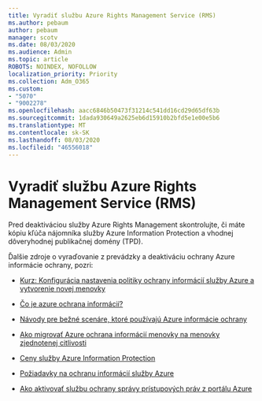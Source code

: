 ```yaml
---
title: Vyradiť službu Azure Rights Management Service (RMS)
ms.author: pebaum
author: pebaum
manager: scotv
ms.date: 08/03/2020
ms.audience: Admin
ms.topic: article
ROBOTS: NOINDEX, NOFOLLOW
localization_priority: Priority
ms.collection: Adm_O365
ms.custom:
- "5070"
- "9002278"
ms.openlocfilehash: aacc6846b50473f31214c541dd16cd29d65df63b
ms.sourcegitcommit: 1dada930649a2625eb6d15910b2bfd5e1e00e5b6
ms.translationtype: MT
ms.contentlocale: sk-SK
ms.lasthandoff: 08/03/2020
ms.locfileid: "46556018"
---
```

# <a name="decommission-azure-rights-management-service-rms"></a>Vyradiť službu Azure Rights Management Service (RMS)

Pred deaktiváciou služby Azure Rights Management skontrolujte, či máte kópiu kľúča nájomníka služby Azure Information Protection a vhodnej dôveryhodnej publikačnej domény (TPD).

Ďalšie zdroje o vyraďovanie z prevádzky a deaktiváciu ochrany Azure informácie ochrany, pozri:

- [Kurz: Konfigurácia nastavenia politiky ochrany informácií služby Azure a vytvorenie novej menovky](https://docs.microsoft.com/azure/information-protection/get-started/infoprotect-quick-start-tutorial)
- [Čo je azure ochrana informácií?](https://docs.microsoft.com/azure/information-protection/what-is-information-protection)
- [Návody pre bežné scenáre, ktoré používajú Azure informácie ochrany](https://docs.microsoft.com/azure/information-protection/how-to-guides)  
    
- [Ako migrovať Azure ochrana informácií menovky na menovky zjednotenej citlivosti](https://docs.microsoft.com/azure/information-protection/configure-policy-migrate-labels)  
    
- [Ceny služby Azure Information Protection](https://azure.microsoft.com/pricing/details/information-protection)  
    
- [Požiadavky na ochranu informácií služby Azure](https://docs.microsoft.com/azure/information-protection/get-started/requirements)  
    
- [Ako aktivovať službu ochrany správy prístupových práv z portálu Azure](https://docs.microsoft.com/azure/information-protection/deploy-use/activate-azure)